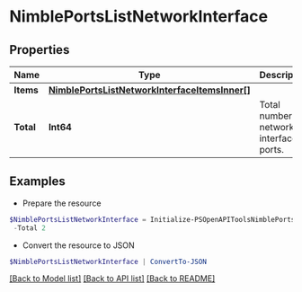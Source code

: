 # NimblePortsListNetworkInterface
## Properties

Name | Type | Description | Notes
------------ | ------------- | ------------- | -------------
**Items** | [**NimblePortsListNetworkInterfaceItemsInner[]**](NimblePortsListNetworkInterfaceItemsInner.md) |  | [optional] 
**Total** | **Int64** | Total number of network interface ports. | [optional] 

## Examples

- Prepare the resource
```powershell
$NimblePortsListNetworkInterface = Initialize-PSOpenAPIToolsNimblePortsListNetworkInterface  -Items null `
 -Total 2
```

- Convert the resource to JSON
```powershell
$NimblePortsListNetworkInterface | ConvertTo-JSON
```

[[Back to Model list]](../README.md#documentation-for-models) [[Back to API list]](../README.md#documentation-for-api-endpoints) [[Back to README]](../README.md)

